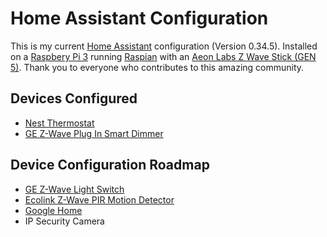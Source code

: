 # Home Assistant Configuration
This is my current [Home Assistant](https://home-assistant.io) configuration (Version 0.34.5). Installed on a [Raspbery Pi 3](http://a.co/1IezJfq) running [Raspian](https://www.raspberrypi.org/downloads/) with an [Aeon Labs Z Wave Stick (GEN 5)](http://a.co/95Nk2vT). Thank you to everyone who contributes to this amazing community.

## Devices Configured
* [Nest Thermostat](https://nest.com/thermostat/meet-nest-thermostat/)
* [GE Z-Wave Plug In Smart Dimmer](http://a.co/8E4fBUz)

## Device Configuration Roadmap
* [GE Z-Wave Light Switch](http://a.co/gVZB15v)
* [Ecolink Z-Wave PIR Motion Detector](http://a.co/aJbFchl)
* [Google Home](https://madeby.google.com/home/)
* IP Security Camera
